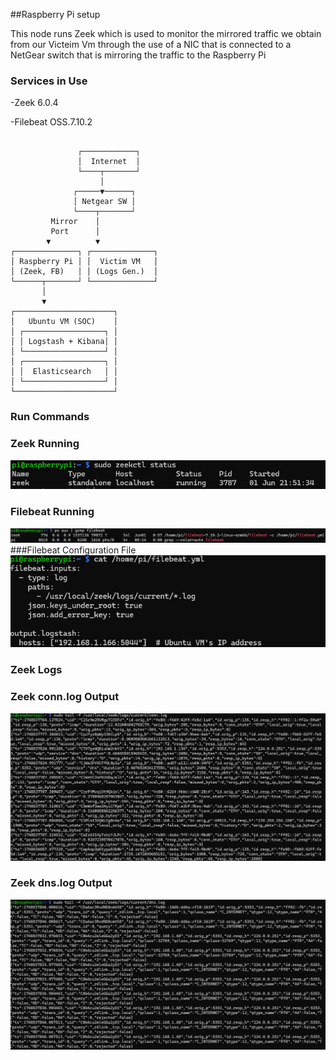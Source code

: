 ##Raspberry Pi setup

This node runs Zeek which is used to monitor the mirrored traffic we obtain from our Victeim Vm through the use of a NIC that is connected to a NetGear switch that is mirroring the traffic to the Raspberry Pi

### Services in Use 
-Zeek 6.0.4

-Filebeat OSS.7.10.2

```

               ┌────────────┐
               │  Internet  │
               └────┬───────┘
                    │
              ┌─────▼──────┐
              │ Netgear SW │
              └────┬───────┘
         Mirror    │
         Port      │
        ▼          ▼
┌──────────────┐ ┌──────────────┐
│ Raspberry Pi │ │  Victim VM   │
│ (Zeek, FB)   │ │ (Logs Gen.)  │
└──────┬───────┘ └──────────────┘
       │
       ▼
┌──────────────────────┐
│   Ubuntu VM (SOC)    │
│ ┌──────────────────┐ │
│ │ Logstash + Kibana│ │
│ └──────────────────┘ │
│ ┌──────────────────┐ │
│ │  Elasticsearch   │ │
│ └──────────────────┘ │
└──────────────────────┘
```

### Run Commands
### Zeek Running
![Zeek Status](https://raw.githubusercontent.com/Daniel1Cani/hybrid-network-defense-lab/screenshots/zeek-status.png)

### Filebeat Running
![Filebeat Status](https://raw.githubusercontent.com/Daniel1Cani/hybrid-network-defense-lab/screenshots/Filebeat_status.png)
###Filebeat Configuration File
![Filebeat Config](https://raw.githubusercontent.com/Daniel1Cani/hybrid-network-defense-lab/screenshots/filebeat_config.png)


### Zeek Logs
### Zeek conn.log Output
![Connection Logs](https://raw.githubusercontent.com/Daniel1Cani/hybrid-network-defense-lab/screenshots/conn_logs.png)


### Zeek dns.log Output
![DNS Logs](https://raw.githubusercontent.com/Daniel1Cani/hybrid-network-defense-lab/screenshots/DNS_LOGS.png)

